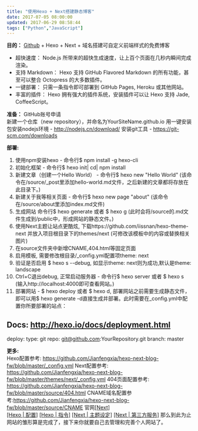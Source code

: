 ```yaml
---
title: "使用Hexo + Next搭建静态博客"
date: 2017-07-05 08:00:00
updated: 2017-06-29 08:58:44
tags: ["Python","JavaScript"]
---
```

**目的：**
[Github](https://github.com/) \+ Hexo + Next + 域名搭建可自定义前端样式的免费博客
  * 超快速度： Node.js 所带来的超快生成速度，让上百个页面在几秒内瞬间完成渲染。
  * 支持 Markdown： Hexo 支持 GitHub Flavored Markdown 的所有功能，甚至可以整合 Octopress 的大多数插件。
  * 一键部署： 只需一条指令即可部署到 GitHub Pages, Heroku 或其他网站。
  * 丰富的插件： Hexo 拥有强大的插件系统，安装插件可以让 Hexo 支持 Jade, CoffeeScript。
  
**准备：**
GitHub账号申请  
新建一个仓库（new repository），并命名为YourSiteName.github.io
用一键安装包安装nodejs环境 - <http://nodejs.cn/download/>
安装git工具 - <https://git-scm.com/downloads>
  
**部署:**
  1. 使用npm安装hexo - 命令行$ npm install -g hexo-cli
  2. 初始化框架 - 命令行$ hexo init| cd| npm install
  3. 新建文章（创建一个Hello World） - 命令行$ hexo new "Hello World" (该命令在/source/_post里添加hello-world.md文件，之后新建的文章都将存放在此目录下。)
  4. 新建关于我等相关页面 \- 命令行$ hexo new page "about" (该命令在/source/about里添加index.md文件)  
  5. 生成网站 命令行$ hexo generate 或者 $ hexo g (此时会将/source的.md文件生成到/public中，形成网站的静态文件。)
  6. 使用Next主题让站点更酷炫, 下载https://github.com/iissnan/hexo-theme-next 并放入项目根目录下的themes/next (可修改该模板中的内容或替换相关图片)
  7. 在source文件夹中新增CNAME,404.html等固定页面  
  8. 启用模板, 需要修改根目录/_config.yml配置项theme: next
  9. 验证是否启用 $ hexo s --debug, 如显示theme: next则为成功,默认是theme: landscape
  10. Ctrl+C退出debug, 正常启动服务器 - 命令行$ hexo server 或者 $ hexo s (输入http://localhost:4000即可查看网站。)  
  11. 部署网站 - $ hexo deploy 或者 $ hexo d, 部署网站之前需要生成静态文件，即可以用$ hexo generate -d直接生成并部署。此时需要在_config.yml中配置你所要部署的站点：
 
 
 ## Docs: http://hexo.io/docs/deployment.html
deploy:
  type: git
       repo: git@github.com:YourRepository.git
       branch: master
  
  
**更多:**  
Hexo配置参考: <https://github.com/Jianfengxia/hexo-next-blog-fw/blob/master/_config.yml>
Next配置参考: <https://github.com/Jianfengxia/hexo-next-blog-fw/blob/master/themes/next/_config.yml>
404页面配置参考: <https://github.com/Jianfengxia/hexo-next-blog-fw/blob/master/source/404.html>
CNAME域名配置参考:<https://github.com/Jianfengxia/hexo-next-blog-fw/blob/master/source/CNAME>
官网[[Next]](http://theme-next.iissnan.com/)  
[[Hexo | 配置]](https://hexo.io/zh-cn/docs/configuration.html)
[[Hexo | 指令]](https://hexo.io/zh-cn/docs/commands.html)
[[Next | 主题设定]](http://theme-next.iissnan.com/theme-settings.html)
[[Next | 第三方服务]](http://theme-next.iissnan.com/third-party-services.html)
那么到此为止网站的雏形算是完成了，接下来你就要自己去管理和完善个人网站了。
